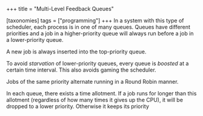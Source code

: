 +++
title = "Multi-Level Feedback Queues"

[taxonomies]
tags = ["programming"]
+++
In a system with this type of scheduler, each process is in one of many queues. Queues have different priorities and a job in a higher-priority queue will always run before a job in a lower-priority queue. 

A new job is always inserted into the top-priority queue. 

To avoid *starvation* of lower-priority queues, every queue is *boosted* at a certain time interval. This also avoids gaming the scheduler. 

Jobs of the same priority alternate running in a Round Robin manner.

In each queue, there exists a time allotment. If a job runs for longer than this allotment (regardless of how many times it gives up the CPU), it will be dropped to a lower priority. Otherwise it keeps its priority
